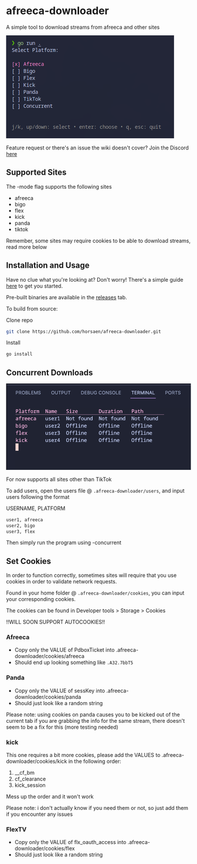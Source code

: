# afreeca-downloader

A simple tool to download streams from afreeca and other sites

![tui screenshot](https://raw.githubusercontent.com/horsaen/imgstore/main/afreeca-downloader/tui.png)

Feature request or there's an issue the wiki doesn't cover? Join the Discord [here](https://discord.gg/yzNM7CPn4s)

## Supported Sites

The -mode flag supports the following sites

- afreeca
- bigo
- flex
- kick
- panda
- tiktok

Remember, some sites may require cookies to be able to download streams, read more below

## Installation and Usage

Have no clue what you're looking at? Don't worry! There's a simple guide [here](docs/getting-started.md) to get you started.

Pre-built binaries are available in the [releases](https://github.com/horsaen/afreeca-downloader/releases) tab.

To build from source:

Clone repo
```bash
git clone https://github.com/horsaen/afreeca-downloader.git
```

Install
```bash
go install
```

## Concurrent Downloads

![concurrent screenshot](https://raw.githubusercontent.com/horsaen/imgstore/main/afreeca-downloader/concurrent.png)

For now supports all sites other than TikTok

To add users, open the users file @ `.afreeca-downloader/users`, and input users following the format

USERNAME, PLATFORM

```
user1, afreeca
user2, bigo
user3, flex
```

Then simply run the program using -concurrent

## Set Cookies

In order to function correctly, sometimes sites will require that you use cookies in order to validate network requests.

Found in your home folder @ `.afreeca-downloader/cookies`, you can input your corresponding cookies.

The cookies can be found in Developer tools > Storage > Cookies

!!WILL SOON SUPPORT AUTOCOOKIES!!

### Afreeca

- Copy only the VALUE of PdboxTicket into .afreeca-downloader/cookies/afreeca
- Should end up looking something like ``.A32.7bbT5``

### Panda

- Copy only the VALUE of sessKey into .afreeca-downloader/cookies/panda
- Should just look like a random string

Please note: using cookies on panda causes you to be kicked out of the current tab if you are grabbing the info for the same stream, there doesn't seem to be a fix for this (more testing needed)

### kick
This one requires a bit more cookies, please add the VALUES to .afreeca-downloader/cookies/kick in the following order:

1. __cf_bm
2. cf_clearance
3. kick_session

Mess up the order and it won't work

Please note: i don't actually know if you need them or not, so just add them if you encounter any issues

### FlexTV
- Copy only the VALUE of flx_oauth_access into .afreeca-downloader/cookies/flex
- Should just look like a random string